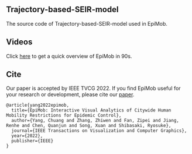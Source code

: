 ## Trajectory-based-SEIR-model
The source code of Trajectory-based-SEIR-model used in EpiMob.

## Videos 
Click [here](https://drive.google.com/file/d/1V_DrPOUP675-ZCmBOP3G1Mj3am1eSCXk/view?usp=sharing) to get a quick overview of EpiMob in 90s.


## Cite 
Our paper is accepted by IEEE TVCG 2022. If you find EpiMob useful for your research or development, please cite our [paper](https://ieeexplore.ieee.org/document/9750868).

```
@article{yang2022epimob,
  title={EpiMob: Interactive Visual Analytics of Citywide Human Mobility Restrictions for Epidemic Control},
  author={Yang, Chuang and Zhang, Zhiwen and Fan, Zipei and Jiang, Renhe and Chen, Quanjun and Song, Xuan and Shibasaki, Ryosuke},
  journal={IEEE Transactions on Visualization and Computer Graphics},
  year={2022},
  publisher={IEEE}
}
```
